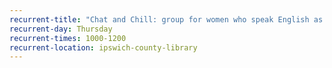 ```yaml
---
recurrent-title: "Chat and Chill: group for women who speak English as an additional language"
recurrent-day: Thursday
recurrent-times: 1000-1200
recurrent-location: ipswich-county-library
---
```

